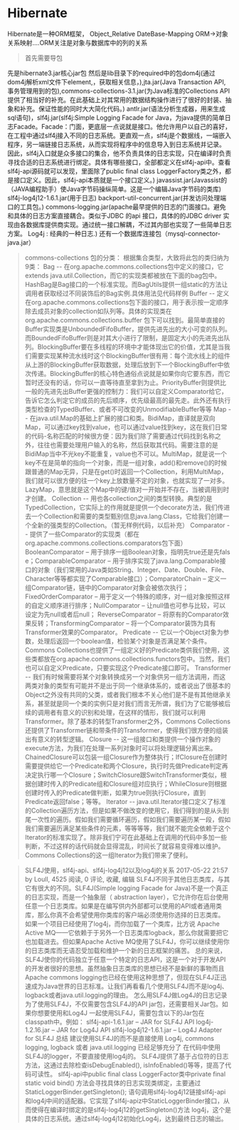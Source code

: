 # Hibernate
   Hibernate是一种ORM框架， Object_Relative DateBase-Mapping
   ORM->对象关系映射....ORM关注是对象与数据库中的列的关系
   >首先需要导包

   先是hibernate3.jar核心jar包
   然后是lib目录下的required中的包dom4j(通过dom4j解析xml文件下element,，获取相关信息，),jta.jar(Java Transaction API,事务管理用到的包),commons-collections-3.1.jar(为Java标准的Collections API提供了相当好的补充。在此基础上对其常用的数据结构操作进行了很好的封装、抽象和补充。保证性能的同时大大简化代码。)
       antlr.jar(语法分析生成器，用来生成sql语句)，slf4j.jar(slf4j:Simple Logging Facade for Java，为java提供的简单日志Facade。Facade：门面，更底层一点说就是接口。他允许用户以自己的喜好，在工程中通过slf4j接入不同的日志系统。更直观一点，slf4j是个数据线，一端嵌入程序，另一端链接日志系统，从而实现将程序中的信息导入到日志系统并记录。
因此，slf4j入口就是众多接口的集合，他不负责具体的日志实现，只在编译时负责寻找合适的日志系统进行绑定。具体有哪些接口，全部都定义在slf4j-api中。查看slf4j-api源码就可以发现，里面除了public final class LoggerFactory类之外，都是接口定义。因此，slf4j-api本质就是一个接口定义。)
  javassist.jar(Javassist的（JAVA编程助手）使Java字节码操纵简单。这是一个编辑Java字节码的类库)
  slf4j-log4j12-1.6.1.jar(用于日志)
  backport-util-concurrent.jar(并发访问处理端口的工具包。)
  commons-logging.jar(apache最早提供的日志的门面接口。避免和具体的日志方案直接耦合。类似于JDBC 的api 接口，具体的的JDBC driver 实现由各数据库提供商实现。通过统一接口解耦，不过其内部也实现了一些简单日志方案。 Log4j : 经典的一种日志.)
  还有一个数据库连接包（mysql-connector-java.jar）

   >commons-collections 包的分类：     根据集合类型，大致将此包的类归纳为9类：     Bag -- 在org.apache.commons.collections包中定义的接口，它extends java.util.Collection，而它的实现类都被放在下面的bag包中。HashBag是Bag接口的一个标准实现。而BagUtils提供一组static的方法让调用者获取经过不同装饰后的Bag实例.具体用法见代码样例    Buffer -- 定义在org.apache.commons.collections包下面的接口，用于表示按一定顺序除去成员对象的collection如队列等。具体的实现类在org.apache.commons.collections.buffer 包下可以找到。最简单直接的Buffer实现类是UnboundedFifoBuffer，提供先进先出的大小可变的队列。而BoundedFifoBuffer则是对其大小进行了限制，是固定大小的先进先出队列。BlockingBuffer要在多线程的环境中才能体现出它的价值，尤其是当我们需要实现某种流水线时这个BlockingBuffer很有用：每个流水线上的组件从上游的BlockingBuffer获取数据，处理后放到下一个BlockingBuffer中依次传递。BlockingBuffer的核心特色通俗点说就是如果你向它要东西，而它暂时还没有的话，你可以一直等待直至拿到为止。PriorityBuffer则提供比一般的先进先出Buffer更强的控制力：我们可以自定义Comparator给它，告诉它怎么判定它的成员的先后顺序，优先级最高的最先走。此外还有执行类型检查的TypedBuffer、或者不可改变的UnmodifiableBuffer等等     Map -- 在java.util.Map的基础上扩展的接口和类。BidiMap，直译就是双向Map，可以通过key找到value，也可以通过value找到key，这在我们日常的代码-名称匹配的时候很方便：因为我们除了需要通过代码找到名称之外，往往也需要处理用户输入的名称，然后获取其代码。需要注意的是BidiMap当中不光key不能重复，value也不可以。MultiMap，就是说一个key不在是简单的指向一个对象，而是一组对象，add()和remove()的时候跟普通的Map无异，只是在get()时返回一个Collection，利用MultiMap，我们就可以很方便的往一个key上放数量不定的对象，也就实现了一对多。LazyMap，意思就是这个Map中的键/值对一开始并不存在，当被调用到时才创建。     Collection -- 用也各collection之间的类型转换。典型的是TypedCollection，它实际上的作用就是提供一个decorate方法，我们传进去一个Collection和需要的类型甄别信息java.lang.Class，它给我们创建一个全新的强类型的Collection。（暂无样例代码，以后补充）     Comparator -- 提供了一些Comparator的实现类（都在org.apache.commons.collections.comparators包下面）BooleanComparator – 用于排序一组Boolean对象，指明先true还是先fals
   e；ComparableComparator – 用于排序实现了java.lang.Comparable接口的对象（我们常用的Java类如String、Integer、Date、Double、File、Character等等都实现了Comparable接口）；ComparatorChain – 定义一组Comparator链，链中的Comparator对象会被依次执行；FixedOrderComparator – 用于定义一个特殊的顺序，对一组对象按照这样的自定义顺序进行排序；NullComparator – 让null值也可参与比较，可以设定为先null或者后null； ReverseComparator – 将原有的Comparator效果反转；TransformingComparator – 将一个Comparator装饰为具有Transformer效果的Comparator。     Predicate -- 它以一个Object对象为参数，处理后返回一个boolean值，检验某个对象是否满足某个条件。Commons Collections也提供了一组定义好的Predicate类供我们使用，这些类都放在org.apache.commons.collections.functors包中。当然，我们也可以自定义Predicate，只要实现这个Predicate接口即可。     Transformer -- 我们有时候需要将某个对象转换成另一个对象供另一组方法调用，而这两类对象的类型有可能并不是出于同一个继承体系的，或者说出了很基本的Object之外没有共同的父类，或者我们根本不关心他们是不是有其他继承关系，甚至就是同一个类的实例只是对我们而言无所谓，我们为了它能够被后续的调用者有意义的识别和处理，在这样的情形，我们就可以利用Transformer。除了基本的转型Transformer之外，Commons Collections还提供了Transformer链和带条件的Transformer，使得我们很方便的组装出有意义的转型逻辑。     Closure -- 这一组接口和类提供一个操作对象的execute方法，为我们在处理一系列对象时可以将处理逻辑分离出来。ChainedClosure可以包装一组Closure作为整体执行；IfClosure在创建时需要提供给它一个Predicate和两个Closure，执行时先做Predicate判定再决定执行哪一个Closure；SwitchClosure跟SwitchTransformer类似，根据创建时传入的Predicate组和Closure组对应执行；WhileClosure则根据创建时传入的Predicate做判断，如果为true则执行Closure，直到Predicate返回false；等等。     Iterator -- java.util.Iterator接口定义了标准的Collection遍历方法，但是如果不做改变的使用它，我们得到的是从头到尾一次性的遍历。假如我们需要循环遍历，假如我们需要遍历某一段，假如我们需要遍历满足某些条件的元素，等等等等，我们就不能完全依赖于这个Iterator的标准实现了。除非我们宁可在此基础上在调用的代码中多加一些判断，不过这样的话代码就会显得混乱，时间长了就容易变得难以维护。Commons Collections的这一组Iterator为我们带来了便利。

   >SLF4J使用，slf4j-api、slf4j-log4j12以及log4j的关系
2017-05-22 21:57 by Loull, 4525 阅读, 0 评论, 收藏, 编辑
SLF4J不同于其他日志类库，与其它有很大的不同。SLF4J(Simple logging Facade for Java)不是一个真正的日志实现，而是一个抽象层（ abstraction layer），它允许你在后台使用任意一个日志类库。如果是在编写供内外部都可以使用的API或者通用类库，那么你真不会希望使用你类库的客户端必须使用你选择的日志类库。
如果一个项目已经使用了log4j，而你加载了一个类库，比方说 Apache Active MQ——它依赖于于另外一个日志类库logback，那么你就需要把它也加载进去。但如果Apache Active MQ使用了SLF4J，你可以继续使用你的日志类库而无语忍受加载和维护一个新的日志框架的痛苦。
总的来说，SLF4J使你的代码独立于任意一个特定的日志API，这是一个对于开发API的开发者很好的思想。虽然抽象日志类库的思想已经不是新鲜的事物而且Apache commons logging也已经在使用这种思想了，但现在SLF4J正迅速成为Java世界的日志标准。让我们再看看几个使用SLF4J而不是log4j、logback或者java.util.logging的理由。
怎么用SLF4J做Log4J的日志记录
为了使用SLF4J，不仅需要包含SLF4J的API jar包，还需要相关Jar包。如果你想要使用和Log4J 一起使用SLF4J，需要包含以下的Jar包在classpath中。例如：
slf4j-api-1.6.1.jar – JAR for SLF4J API
log4j-1.2.16.jar – JAR for Log4J API
slf4j-log4j12-1.6.1.jar – Log4J Adapter for SLF4J
总结
建议使用SLF4J的而不是直接使用 Log4j, commons logging, logback 或者 java.util.logging 已经足够充分了
在代码中使用SLF4J的logger，不要直接使用log4j的。
SLF4J提供了基于占位符的日志方法，这通过去除检查isDebugEnabled(), isInfoEnabled()等等，提高了代码可读性。
slf4j-api中public final class LoggerFactor类中private final static void bind() 方法会寻找具体的日志实现类绑定，主要通过StaticLoggerBinder.getSingleton();
语句调用slf4j-log4j12链接slf4j-api和log4j中间的适配器。它实现了slf4j-apiz中StaticLoggerBinder接口，从而使得在编译时绑定的是slf4j-log4j12的getSingleton()方法
log4j，这个是具体的日志系统。通过slf4j-log4j12初始化Log4j，达到最终日志的输出。
